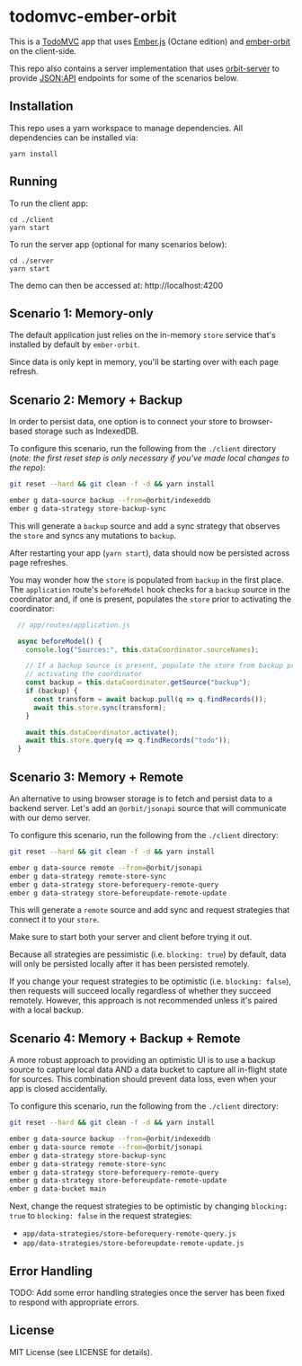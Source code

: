 # todomvc-ember-orbit

This is a [TodoMVC](https://github.com/tastejs/todomvc) app that uses
[Ember.js](https://github.com/emberjs/ember.js) (Octane edition) and
[ember-orbit](https://github.com/orbitjs/ember-orbit) on the client-side.

This repo also contains a server implementation that uses
[orbit-server](https://github.com/tchak/orbit-server) to provide
[JSON:API](https://jsonapi.org) endpoints for some of the scenarios below.

## Installation

This repo uses a yarn workspace to manage dependencies. All dependencies can be
installed via:

```
yarn install
```

## Running

To run the client app:

```
cd ./client
yarn start
```

To run the server app (optional for many scenarios below):

```
cd ./server
yarn start
```

The demo can then be accessed at: http://localhost:4200

## Scenario 1: Memory-only

The default application just relies on the in-memory `store` service that's
installed by default by `ember-orbit`.

Since data is only kept in memory, you'll be starting over with each page
refresh.

## Scenario 2: Memory + Backup

In order to persist data, one option is to connect your store to browser-based
storage such as IndexedDB.

To configure this scenario, run the following from the `./client` directory
(_note: the first reset step is only necessary if you've made local changes to
the repo_):

```bash
git reset --hard && git clean -f -d && yarn install

ember g data-source backup --from=@orbit/indexeddb
ember g data-strategy store-backup-sync
```

This will generate a `backup` source and add a sync strategy that observes
the `store` and syncs any mutations to `backup`.

After restarting your app (`yarn start`), data should now be persisted across
page refreshes.

You may wonder how the `store` is populated from `backup` in the first place.
The `application` route's `beforeModel` hook checks for a `backup` source in the
coordinator and, if one is present, populates the `store` prior to activating
the coordinator:

```javascript
  // app/routes/application.js

  async beforeModel() {
    console.log("Sources:", this.dataCoordinator.sourceNames);

    // If a backup source is present, populate the store from backup prior to
    // activating the coordinator
    const backup = this.dataCoordinator.getSource("backup");
    if (backup) {
      const transform = await backup.pull(q => q.findRecords());
      await this.store.sync(transform);
    }

    await this.dataCoordinator.activate();
    await this.store.query(q => q.findRecords("todo"));
  }
```

## Scenario 3: Memory + Remote

An alternative to using browser storage is to fetch and persist data to a backend
server. Let's add an `@orbit/jsonapi` source that will communicate with our
demo server.

To configure this scenario, run the following from the `./client` directory:

```bash
git reset --hard && git clean -f -d && yarn install

ember g data-source remote --from=@orbit/jsonapi
ember g data-strategy remote-store-sync
ember g data-strategy store-beforequery-remote-query
ember g data-strategy store-beforeupdate-remote-update
```

This will generate a `remote` source and add sync and request strategies that
connect it to your `store`.

Make sure to start both your server and client before trying it out.

Because all strategies are pessimistic (i.e.
`blocking: true`) by default, data will only be persisted locally after it has
been persisted remotely.

If you change your request strategies to be optimistic (i.e. `blocking: false`),
then requests will succeed locally regardless of whether they succeed remotely.
However, this approach is not recommended unless it's paired with a local
backup.

## Scenario 4: Memory + Backup + Remote

A more robust approach to providing an optimistic UI is to use a backup source
to capture local data AND a data bucket to capture all in-flight state for
sources. This combination should prevent data loss, even when your app is closed
accidentally.

To configure this scenario, run the following from the `./client` directory:

```bash
git reset --hard && git clean -f -d && yarn install

ember g data-source backup --from=@orbit/indexeddb
ember g data-source remote --from=@orbit/jsonapi
ember g data-strategy store-backup-sync
ember g data-strategy remote-store-sync
ember g data-strategy store-beforequery-remote-query
ember g data-strategy store-beforeupdate-remote-update
ember g data-bucket main
```

Next, change the request strategies to be optimistic by changing
`blocking: true` to `blocking: false` in the request strategies:

- `app/data-strategies/store-beforequery-remote-query.js`
- `app/data-strategies/store-beforeupdate-remote-update.js`

## Error Handling

TODO: Add some error handling strategies once the server has been fixed to
respond with appropriate errors.

## License

MIT License (see LICENSE for details).
